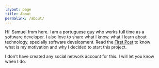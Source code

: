 ```yaml
---
layout: page
title: About
permalink: /about/
---
```


Hi! Samuel from here. I am a portuguese guy who works full time as a software developer. I also love to share what I know, what I learn about technology, specially software development.
Read the [First Post]({{site.baseurl}}/general/2017/06/01/first-post.html) to know what is my motivation and why I decided to start this project.

I don't have created any social network account for this. I will let you know when I do.
